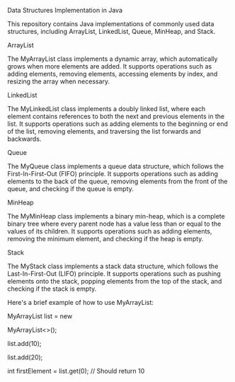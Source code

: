 Data Structures Implementation in Java

This repository contains Java implementations of commonly used data structures, including ArrayList, LinkedList, Queue, MinHeap, and Stack.

ArrayList

The MyArrayList class implements a dynamic array, which automatically grows when more elements are added. It supports operations such as adding elements, removing elements, accessing elements by index, and resizing the array when necessary.

LinkedList

The MyLinkedList class implements a doubly linked list, where each element contains references to both the next and previous elements in the list. It supports operations such as adding elements to the beginning or end of the list, removing elements, and traversing the list forwards and backwards.

Queue

The MyQueue class implements a queue data structure, which follows the First-In-First-Out (FIFO) principle. It supports operations such as adding elements to the back of the queue, removing elements from the front of the queue, and checking if the queue is empty.

MinHeap

The MyMinHeap class implements a binary min-heap, which is a complete binary tree where every parent node has a value less than or equal to the values of its children. It supports operations such as adding elements, removing the minimum element, and checking if the heap is empty.

Stack

The MyStack class implements a stack data structure, which follows the Last-In-First-Out (LIFO) principle. It supports operations such as pushing elements onto the stack, popping elements from the top of the stack, and checking if the stack is empty.


Here's a brief example of how to use MyArrayList:


MyArrayList<Integer> list = new 

MyArrayList<>(); 

list.add(10);

list.add(20);

int firstElement = list.get(0); // Should return 10